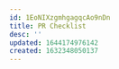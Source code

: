 ```yaml
---
id: 1EoNIXzgmhgagqcAo9nDn
title: PR Checklist
desc: ''
updated: 1644174976142
created: 1632348050137
---
```




